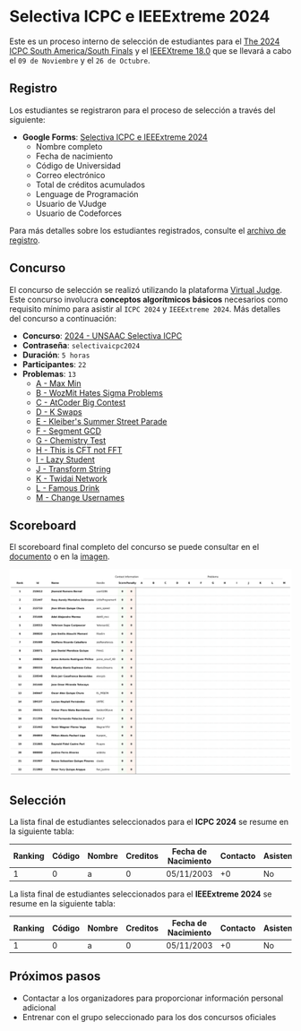 # Selectiva ICPC e IEEExtreme 2024

Este es un proceso interno de selección de estudiantes para el [The 2024 ICPC South America/South Finals](https://icpc.global/regionals/finder/SouthAmerica-South) y el [IEEEXtreme 18.0](https://ieeextreme.org/) que se llevará a cabo el `09 de Noviembre` y el `26 de Octubre`.

## Registro

Los estudiantes se registraron para el proceso de selección a través del siguiente:

- **Google Forms**: [Selectiva ICPC e IEEExtreme 2024](https://docs.google.com/forms/d/1o1al2BORNXih3TMalpBYR0G1Js1k9e4uzKx4ivVKXL0/edit?ts=66e8aa6d#responses)
  - Nombre completo
  - Fecha de nacimiento
  - Código de Universidad
  - Correo electrónico
  - Total de créditos acumulados
  - Lenguage de Programación
  - Usuario de VJudge
  - Usuario de Codeforces
  

Para más detalles sobre los estudiantes registrados, consulte el [archivo de registro](registered.csv).

## Concurso

El concurso de selección se realizó utilizando la plataforma [Virtual Judge](https://vjudge.net/). Este concurso involucra **conceptos algorítmicos básicos** necesarios como requisito mínimo para asistir al `ICPC 2024` y `IEEExtreme 2024`. Más detalles del concurso a continuación:

- **Concurso**: [2024 - UNSAAC Selectiva ICPC](https://vjudge.net/contest/658734)
- **Contraseña**: `selectivaicpc2024`
- **Duración**: `5 horas`
- **Participantes**: `22`
- **Problemas**: `13`
  - [A - Max Min](https://atcoder.jp/contests/abc262/tasks/abc262_c)
  - [B - WozMit Hates Sigma Problems](https://atcoder.jp/contests/abc371/tasks/abc371_e)
  - [C - AtCoder Big Contest](https://atcoder.jp/contests/abc285/tasks/abc285_c)
  - [D - K Swaps](https://atcoder.jp/contests/abc254/tasks/abc254_c)
  - [E - Kleiber's Summer Street Parade](https://www.spoj.com/problems/STPAR/en/)
  - [F - Segment GCD](https://codeforces.com/problemset/problem/914/D)
  - [G - Chemistry Test](https://codeforces.com/problemset/problem/445/B)
  - [H - This is CFT not FFT](https://codeforces.com/problemset/problem/1152/B)
  - [I - Lazy Student](https://codeforces.com/problemset/problem/369/A)
  - [J - Transform String](https://atcoder.jp/contests/abc259/tasks/abc259_c)
  - [K - Twidai Network](https://atcoder.jp/contests/abc278/tasks/abc278_c)
  - [L - Famous Drink](https://codeforces.com/problemset/problem/706/B)
  - [M - Change Usernames](https://atcoder.jp/contests/abc285/tasks/abc285_d)

## Scoreboard

El scoreboard final completo del concurso se puede consultar en el [documento](../../scoreboard/selectiva-icpc-2024/scoreboard.csv) o en la [imagen](../../scoreboard/selectiva-icpc-2024/scoreboard.png).

![Tabla de puntuaciones](../../scoreboard/selectiva-icpc-2024/scoreboard.png)


## Selección

La lista final de estudiantes seleccionados para el **ICPC 2024** se resume en la siguiente tabla:

| Ranking | Código | Nombre | Creditos| Fecha de Nacimiento | Contacto | Asistencia |
| - | - | - | - | - | - | - |
| 1 | 0 | a | 0 | 05/11/2003 | +0 | No |


La lista final de estudiantes seleccionados para el **IEEExtreme 2024** se resume en la siguiente tabla:

| Ranking | Código | Nombre | Creditos | Fecha de Nacimiento | Contacto | Asistencia |
| - | - | - | - | - | - | - |
| 1 | 0 | a | 0 | 05/11/2003 | +0 | No |


## Próximos pasos

- Contactar a los organizadores para proporcionar información personal adicional
- Entrenar con el grupo seleccionado para los dos concursos oficiales
